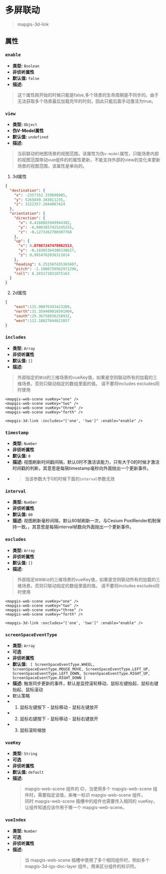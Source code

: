 # 多屏联动

> mapgis-3d-link

## 属性

### `enable`

- **类型:** `Boolean`
- **非侦听属性**
- **默认值:** `false`
- **描述:** 

> 这个属性刚开始的时候只能是false,多个场景的生命周期是不同步的。由于无法获取多个场景最后加载完毕的时刻，因此只能后面手动激活为true。

### `view`
- **类型:** `Object`
- **伪V-Model属性**
- **默认值:** `undefined`
- **描述:** 
> 当前联动的地图场景的视图范围，该属性为伪`v-model`属性，只能场景内部的视图范围带动vue组件的的属性更新，不能支持外部的view的变化来更新场景的视图范围，该属性是单向的。
1. 3d属性
``` json
{
  "destination": {
    "x": -2357352.339898985,
    "y": 5265849.383811235,
    "z": 3222357.1044067424
  },
  "orientation": {
    "direction": {
      "x": 0.4160883949944302,
      "y": -0.9003657415245255,
      "z": -0.1273262700307768
    },
    "up": {
      "x": 0.07867247478982513,
      "y": -0.10385364386338627,
      "z": 0.9914762036311014
    },
    "heading": 6.251507435365607,
    "pitch": -1.1860759562972296,
    "roll": 6.283171031875163
  }
}
```
2. 2d属性
``` json
{
    "east":115.90076343423289,
    "north":31.359409016591904,
    "south":29.36758036258932,
    "west":112.18827644621057
}
```

### `includes`
- **类型:** `Array`
- **非侦听属性**
- **默认值:** `[]`
- **描述:** 

> 外部指定的`联动`的三维场景的vueKey值，如果是空则联动所有的加载的三维场景。否则只联动指定的数组里面的值。
> 请不要将includes excludes同时使用

``` vue
<mapgis-web-scene vueKey="one" />
<mapgis-web-scene vueKey="two" />
<mapgis-web-scene vueKey="three" />
<mapgis-web-scene vueKey="forth" />

<mapgis-3d-link :includes="['one', 'two']" :enable="enable" />
```

### `timestamp`
- **类型:** `Number`
- **非侦听属性**
- **默认值:** `0`
- **描述:** 视图刷新时间戳间隔，默认0时不激活该能力，只有大于0的时候才激活时间戳的判断，其意思是每隔timestamp毫秒向外面抛出一个更新事件。
- > 当该参数大于0的时候下面的`interval`参数无效

### `interval`
- **类型:** `Number`
- **非侦听属性**
- **默认值:** `60`
- **描述:** 视图刷新毫秒间隔，默认60帧刷新一次，与Cesium PostRender机制保持一致。，其意思是每隔interval帧数向外面抛出一个更新事件。

### `excludes`
- **类型:** `Array`
- **非侦听属性**
- **默认值:** `[]`
- **描述:** 

> 外部指定`排除联动`的三维场景的vueKey值，如果是空则联动所有的加载的三维场景。否则只联动指定的数组里面的值。
> 请不要将includes excludes同时使用

``` vue
<mapgis-web-scene vueKey="one" />
<mapgis-web-scene vueKey="two" />
<mapgis-web-scene vueKey="three" />
<mapgis-web-scene vueKey="forth" />

<mapgis-3d-link :excludes="['one', 'two']" :enable="enable" />
```

### `screenSpaceEventType`

- **类型:** `Array`
- **可选**
- **非侦听属性**
- **默认值:** ` [ ScreenSpaceEventType.WHEEL, ScreenSpaceEventType.MOUSE_MOVE, ScreenSpaceEventType.LEFT_UP, ScreenSpaceEventType.LEFT_DOWN, ScreenSpaceEventType.RIGHT_UP, ScreenSpaceEventType.RIGHT_DOWN ]`
- **描述:** 触发同步更新的事件，默认是监控滚轮移动、鼠标左键抬起、鼠标右键抬起、鼠标滚动
- 默认策略  
- 1. 鼠标左键按下 - 鼠标移动 - 鼠标左键放开
- 2. 鼠标右键按下 - 鼠标移动 - 鼠标右键放开
- 3. 鼠标滚轮缩放

### `vueKey`

- **类型:** `String`
- **可选**
- **非侦听属性**
- **默认值:** `default`
- **描述:**
  > mapgis-web-scene 组件的 ID，当使用多个 mapgis-web-scene 组件时，需要指定该值，来唯一标识 mapgis-web-scene 组件，<br/>
  > 同时 mapgis-web-scene 插槽中的组件也需要传入相同的 vueKey，让组件知道应该作用于哪一个 mapgis-web-scene。

### `vueIndex`

- **类型:** `Number`
- **可选**
- **非侦听属性**
- **描述:**
  > 当 mapgis-web-scene 插槽中使用了多个相同组件时，例如多个 mapgis-3d-igs-doc-layer 组件，用来区分组件的标识符。
